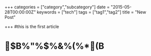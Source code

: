 +++
categories = ["category","subcategory"]
date = "2015-05-28T00:00:00Z"
keywords = ["tech"]
tags = ["tag1","tag2"]
title = "New Post"

+++
#this is the first article
<!--more-->

<h1>$B%"%$%&%(%*(B</h1>
